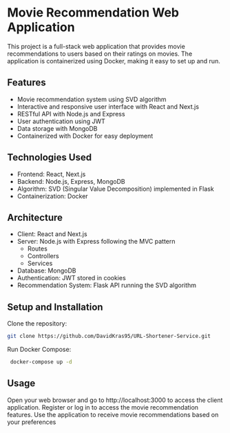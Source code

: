 # Movie Recommendation Web Application

This project is a full-stack web application that provides movie recommendations to users based on their ratings on movies.
The application is containerized using Docker, making it easy to set up and run.

## Features

- Movie recommendation system using SVD algorithm
- Interactive and responsive user interface with React and Next.js
- RESTful API with Node.js and Express
- User authentication using JWT
- Data storage with MongoDB
- Containerized with Docker for easy deployment

## Technologies Used

- Frontend: React, Next.js
- Backend: Node.js, Express, MongoDB
- Algorithm: SVD (Singular Value Decomposition) implemented in Flask
- Containerization: Docker

## Architecture

- Client: React and Next.js
- Server: Node.js with Express following the MVC pattern
  - Routes
  - Controllers
  - Services
- Database: MongoDB
- Authentication: JWT stored in cookies
- Recommendation System: Flask API running the SVD algorithm

## Setup and Installation
Clone the repository:

   ```bash
   git clone https://github.com/DavidKras95/URL-Shortener-Service.git
   ```
Run Docker Compose:

   ```bash
    docker-compose up -d
   ```

## Usage
Open your web browser and go to http://localhost:3000 to access the client application.
Register or log in to access the movie recommendation features.
Use the application to receive movie recommendations based on your preferences

